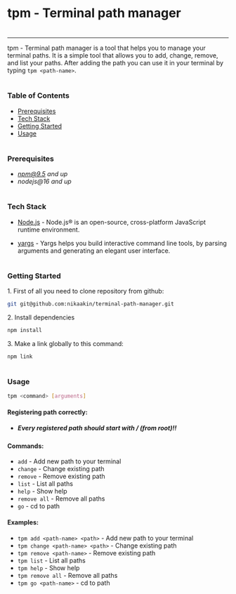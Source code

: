  <div style="display:flex; align-items: center">
  <h1 style="position:relative; top: -6px" >tpm - Terminal path manager</h1>
</div>

---

tpm - Terminal path manager is a tool that helps you to manage your terminal paths. It is a simple tool that allows you to add, change, remove, and list your paths. After adding the path you can use it in your terminal by typing `tpm <path-name>`.

#

### Table of Contents

- [Prerequisites](#prerequisites)
- [Tech Stack](#tech-stack)
- [Getting Started](#getting-started)
- [Usage](#usage)

#

### Prerequisites

- *npm@9.5 and up*
- _nodejs@16 and up_

#

### Tech Stack

- [Node.js](https://nodejs.org/en) - Node.js® is an open-source, cross-platform JavaScript runtime environment.

- [yargs](https://www.npmjs.com/package/yargs) - Yargs helps you build interactive command line tools, by parsing arguments and generating an elegant user interface.

#

### Getting Started

1\. First of all you need to clone repository from github:

```sh
git git@github.com:nikaakin/terminal-path-manager.git
```

2\. Install dependencies

```sh
npm install
```

3\. Make a link globally to this command:

```sh
npm link
```

#

### Usage

```sh
tpm <command> [arguments]
```

#### Registering path correctly:

- ##### _Every registered path should start with / (from root)!!_

#### Commands:

- `add` - Add new path to your terminal
- `change` - Change existing path
- `remove` - Remove existing path
- `list` - List all paths
- `help` - Show help
- `remove all` - Remove all paths
- `go` - cd to path

#### Examples:

- `tpm add <path-name> <path>` - Add new path to your terminal
- `tpm change <path-name> <path>` - Change existing path
- `tpm remove <path-name>` - Remove existing path
- `tpm list` - List all paths
- `tpm help` - Show help
- `tpm remove all` - Remove all paths
- `tpm go <path-name>` - cd to path
